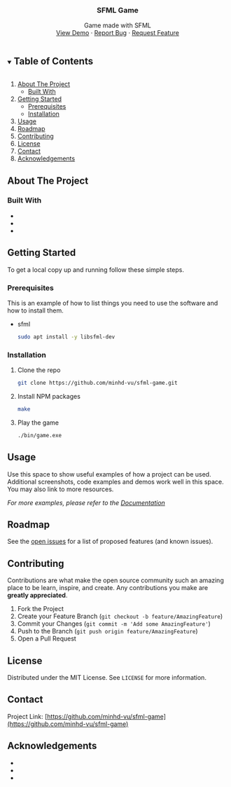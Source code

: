 <!-- PROJECT LOGO -->
<br />
<p align="center">
  <h3 align="center">SFML Game</h3>
  <p align="center">
    Game made with SFML
    <br />
    <a href="https://github.com/minhd-vu/sfml-game">View Demo</a>
    ·
    <a href="https://github.com/minhd-vu/sfml-game/issues">Report Bug</a>
    ·
    <a href="https://github.com/minhd-vu/sfml-game/issues">Request Feature</a>
  </p>
</p>



<!-- TABLE OF CONTENTS -->
<details open="open">
  <summary><h2 style="display: inline-block">Table of Contents</h2></summary>
  <ol>
    <li>
      <a href="#about-the-project">About The Project</a>
      <ul>
        <li><a href="#built-with">Built With</a></li>
      </ul>
    </li>
    <li>
      <a href="#getting-started">Getting Started</a>
      <ul>
        <li><a href="#prerequisites">Prerequisites</a></li>
        <li><a href="#installation">Installation</a></li>
      </ul>
    </li>
    <li><a href="#usage">Usage</a></li>
    <li><a href="#roadmap">Roadmap</a></li>
    <li><a href="#contributing">Contributing</a></li>
    <li><a href="#license">License</a></li>
    <li><a href="#contact">Contact</a></li>
    <li><a href="#acknowledgements">Acknowledgements</a></li>
  </ol>
</details>



<!-- ABOUT THE PROJECT -->
## About The Project


### Built With

* []()
* []()
* []()



<!-- GETTING STARTED -->
## Getting Started

To get a local copy up and running follow these simple steps.

### Prerequisites

This is an example of how to list things you need to use the software and how to install them.
* sfml
  ```sh
  sudo apt install -y libsfml-dev
  ```

### Installation

1. Clone the repo
   ```sh
   git clone https://github.com/minhd-vu/sfml-game.git
   ```
2. Install NPM packages
    ```sh
   make
    ```
3. Play the game
    ```sh
    ./bin/game.exe
    ```



<!-- USAGE EXAMPLES -->
## Usage

Use this space to show useful examples of how a project can be used. Additional screenshots, code examples and demos work well in this space. You may also link to more resources.

_For more examples, please refer to the [Documentation](https://example.com)_



<!-- ROADMAP -->
## Roadmap

See the [open issues](https://github.com/minhd-vu/sfml-game/issues) for a list of proposed features (and known issues).



<!-- CONTRIBUTING -->
## Contributing

Contributions are what make the open source community such an amazing place to be learn, inspire, and create. Any contributions you make are **greatly appreciated**.

1. Fork the Project
2. Create your Feature Branch (`git checkout -b feature/AmazingFeature`)
3. Commit your Changes (`git commit -m 'Add some AmazingFeature'`)
4. Push to the Branch (`git push origin feature/AmazingFeature`)
5. Open a Pull Request



<!-- LICENSE -->
## License

Distributed under the MIT License. See `LICENSE` for more information.



<!-- CONTACT -->
## Contact

Project Link: [https://github.com/minhd-vu/sfml-game](https://github.com/minhd-vu/sfml-game)


<!-- ACKNOWLEDGEMENTS -->
## Acknowledgements

* []()
* []()
* []()
